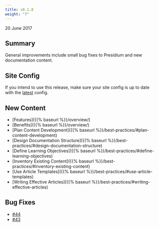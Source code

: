 ```yaml
---
title: v0.1.8
weight: "7"
---
```


20 June 2017

## Summary

General improvements include small bug fixes to Presidium and new documentation content.

## Site Config

If you intend to use this release, make sure your site config is up to date with the [latest](https://github.com/SPANDigital/presidium-template/releases/tag/v0.1.8) config.

## New Content

- [Features]({{% baseurl %}}/overview/)
- [Benefits]({{% baseurl %}}/overview/)
- [Plan Content Development]({{% baseurl %}}/best-practices/#plan-content-development)
- [Design Documentation Structure]({{% baseurl %}}/best-practices/#design-documentation-structure)
- [Define Learning Objectives]({{% baseurl %}}/best-practices/#define-learning-objectives)
- [Inventory Existing Content]({{% baseurl %}}/best-practices/#inventory-existing-content)
- [Use Article Templates]({{% baseurl %}}/best-practices/#use-article-templates)
- [Writing Effective Articles]({{% baseurl %}}/best-practices/#writing-effective-articles)

## Bug Fixes

- [#44](https://github.com/SPANDigital/presidium/issues/44)
- [#43](https://github.com/SPANDigital/presidium/issues/43)

